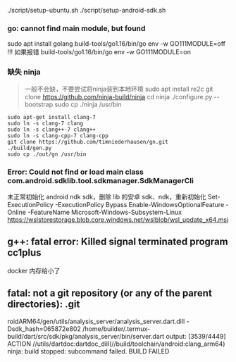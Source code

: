 ./script/setup-ubuntu.sh
./script/setup-android-sdk.sh
### go: cannot find main module, but found

sudo apt install golang
build-tools/go1.16/bin/go env -w GO111MODULE=off
!!! 如果报错 build-tools/go1.16/bin/go env -w GO111MODULE=on
### 缺失 ninja
> 一般不会缺，不要尝试将ninja装到本地环境
sudo apt install re2c
git clone  https://github.com/ninja-build/ninja
cd ninja
./configure.py --bootstrap
sudo cp ./ninja  /usr/bin
```shell
sudo apt-get install clang-7
sudo ln -s clang-7 clang
sudo ln -s clang++-7 clang++
sudo ln -s clang-cpp-7 clang-cpp
git clone https://github.com/timniederhausen/gn.git
./build/gen.py
sudo cp ./out/gn /usr/bin
```

### Error: Could not find or load main class com.android.sdklib.tool.sdkmanager.SdkManagerCli
未正常初始化 android ndk sdk，删除 lib 的安卓 sdk、ndk，重新初始化
 Set-ExecutionPolicy -ExecutionPolicy Bypass
 Enable-WindowsOptionalFeature -Online -FeatureName Microsoft-Windows-Subsystem-Linux
 https://wslstorestorage.blob.core.windows.net/wslblob/wsl_update_x64.msi


## g++: fatal error: Killed signal terminated program cc1plus
docker 内存给小了

## fatal: not a git repository (or any of the parent directories): .git

roidARM64/gen/utils/analysis_server/analysis_server.dart.dill -Dsdk_hash=065872e802 /home/builder/.termux-build/dart/src/sdk/pkg/analysis_server/bin/server.dart
output: 
[3539/4449] ACTION //utils/dartdoc:dartdoc_dill(//build/toolchain/android:clang_arm64)
ninja: build stopped: subcommand failed.
BUILD FAILED


